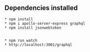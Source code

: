 ## Dependencies installed
    * npm install
    * npm i apollo-server-express graphql
    * npm install jsonwebtoken


    * npm run watch
    * http://localhost:3001/graphql